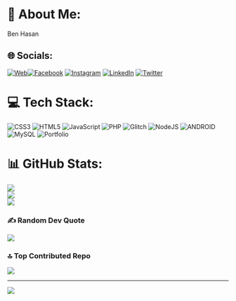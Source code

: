 # 💫 About Me:
Ben Hasan


## 🌐 Socials:
[![Web](🌐)](https://facebook.com/https://www.facebook.com/hasan.durukan.3162)[![Facebook](https://img.shields.io/badge/Facebook-%231877F2.svg?logo=Facebook&logoColor=white)](https://facebook.com/https://www.facebook.com/hasan.durukan.3162) [![Instagram](https://img.shields.io/badge/Instagram-%23E4405F.svg?logo=Instagram&logoColor=white)](https://instagram.com/https://instagram.com/xfwfunction) [![LinkedIn](https://img.shields.io/badge/LinkedIn-%230077B5.svg?logo=linkedin&logoColor=white)](https://linkedin.com/in/https://www.linkedin.com/in/hasan-durukan-850052267/) [![Twitter](https://img.shields.io/badge/Twitter-%231DA1F2.svg?logo=Twitter&logoColor=white)](https://twitter.com/https://twitter.com/function_xd) 

# 💻 Tech Stack:
![CSS3](https://img.shields.io/badge/css3-%231572B6.svg?style=plastic&logo=css3&logoColor=white) ![HTML5](https://img.shields.io/badge/html5-%23E34F26.svg?style=plastic&logo=html5&logoColor=white) ![JavaScript](https://img.shields.io/badge/javascript-%23323330.svg?style=plastic&logo=javascript&logoColor=%23F7DF1E) ![PHP](https://img.shields.io/badge/php-%23777BB4.svg?style=plastic&logo=php&logoColor=white) ![Glitch](https://img.shields.io/badge/glitch-%233333FF.svg?style=plastic&logo=glitch&logoColor=white) ![NodeJS](https://img.shields.io/badge/node.js-6DA55F?style=plastic&logo=node.js&logoColor=white) ![ANDROID](https://img.shields.io/badge/android-%2320232a.svg?style=plastic&logo=android&logoColor=%a4c639) ![MySQL](https://img.shields.io/badge/mysql-%2300f.svg?style=plastic&logo=mysql&logoColor=white) ![Portfolio](https://img.shields.io/badge/Portfolio-%23000000.svg?style=plastic&logo=firefox&logoColor=#FF7139)
# 📊 GitHub Stats:
![](https://github-readme-stats.vercel.app/api?username=xfwfunction&theme=dark&hide_border=false&include_all_commits=true&count_private=false)<br/>
![](https://github-readme-streak-stats.herokuapp.com/?user=xfwfunction&theme=dark&hide_border=false)<br/>
![](https://github-readme-stats.vercel.app/api/top-langs/?username=xfwfunction&theme=dark&hide_border=false&include_all_commits=true&count_private=false&layout=compact)

### ✍️ Random Dev Quote
![](https://quotes-github-readme.vercel.app/api?type=horizontal&theme=dark)

### 🔝 Top Contributed Repo
![](https://github-contributor-stats.vercel.app/api?username=xfwfunction&limit=5&theme=dark&combine_all_yearly_contributions=true)

---
[![](https://visitcount.itsvg.in/api?id=xfwfunction&icon=2&color=12)](https://visitcount.itsvg.in)

<!-- Proudly created with GPRM ( https://gprm.itsvg.in ) -->
